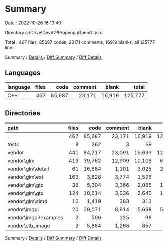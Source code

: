 # Summary

Date : 2022-10-26 16:13:40

Directory c:\\Drive\\Dev\\CPP\\opengl\\OpenGL\\src

Total : 467 files,  85687 codes, 23171 comments, 16919 blanks, all 125777 lines

Summary / [Details](details.md) / [Diff Summary](diff.md) / [Diff Details](diff-details.md)

## Languages
| language | files | code | comment | blank | total |
| :--- | ---: | ---: | ---: | ---: | ---: |
| C++ | 467 | 85,687 | 23,171 | 16,919 | 125,777 |

## Directories
| path | files | code | comment | blank | total |
| :--- | ---: | ---: | ---: | ---: | ---: |
| . | 467 | 85,687 | 23,171 | 16,919 | 125,777 |
| tests | 8 | 262 | 3 | 69 | 334 |
| vendor | 441 | 84,717 | 23,091 | 16,633 | 124,441 |
| vendor\\glm | 419 | 39,762 | 12,909 | 10,108 | 62,779 |
| vendor\\glm\\detail | 61 | 16,884 | 1,101 | 3,025 | 21,010 |
| vendor\\glm\\ext | 163 | 3,828 | 3,774 | 1,596 | 9,198 |
| vendor\\glm\\gtc | 38 | 5,304 | 3,366 | 2,088 | 10,758 |
| vendor\\glm\\gtx | 124 | 10,614 | 3,036 | 2,640 | 16,290 |
| vendor\\glm\\simd | 10 | 1,419 | 383 | 313 | 2,115 |
| vendor\\imgui | 20 | 39,071 | 8,914 | 5,668 | 53,653 |
| vendor\\imgui\\examples | 2 | 509 | 125 | 98 | 732 |
| vendor\\stb_image | 2 | 5,884 | 1,268 | 857 | 8,009 |

Summary / [Details](details.md) / [Diff Summary](diff.md) / [Diff Details](diff-details.md)